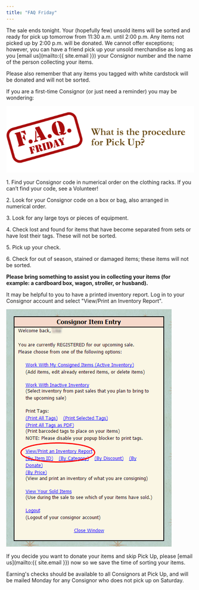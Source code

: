 ```yaml
---
title: "FAQ Friday"
---
```


The sale ends tonight. Your (hopefully few) unsold items will be sorted and ready for pick up tomorrow from 11:30 a.m. until 2:00 p.m. Any items not picked up by 2:00 p.m. will be donated. We cannot offer exceptions; however, you can have a friend pick up your unsold merchandise as long as you [email us](mailto:{{ site.email }}) your Consignor number and the name of the person collecting your items.

Please also remember that any items you tagged with white cardstock will be donated and will not be sorted.

If you are a first-time Consignor (or just need a reminder) you may be wondering:

![](/img/blog/FAQ_Fridays-pick-up.png)

1\. Find your Consignor code in numerical order on the clothing racks. If you can’t find your code, see a Volunteer!

2\. Look for your Consignor code on a box or bag, also arranged in numerical order.

3\. Look for any large toys or pieces of equipment.

4\. Check lost and found for items that have become separated from sets or have lost their tags. These will not be sorted.

5\. Pick up your check.

6\. Check for out of season, stained or damaged items; these items will not be sorted.

**Please bring something to assist you in collecting your items (for example: a cardboard box, wagon, stroller, or husband).**

It may be helpful to you to have a printed inventory report. Log in to your Consignor account and select "View/Print an Inventory Report".

![](/img/blog/Friday_Pick_Up.png)

If you decide you want to donate your items and skip Pick Up, please [email us](mailto:{{ site.email }}) now so we save the time of sorting your items.

Earning's checks should be available to all Consignors at Pick Up, and will be mailed Monday for any Consignor who does not pick up on Saturday.
